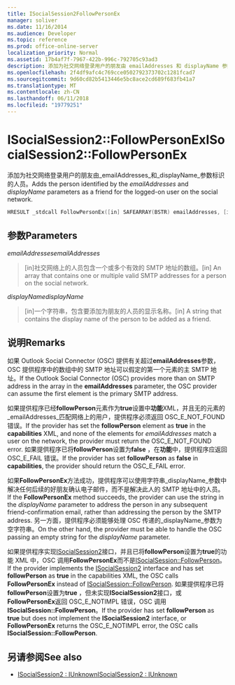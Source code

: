 ```yaml
---
title: ISocialSession2FollowPersonEx
manager: soliver
ms.date: 11/16/2014
ms.audience: Developer
ms.topic: reference
ms.prod: office-online-server
localization_priority: Normal
ms.assetid: 17b4af7f-7967-422b-996c-792705c93ad3
description: 添加为社交网络登录用户的朋友由 emailAddresses 和 displayName 参数标识的人员。
ms.openlocfilehash: 2f4df9afc4c769cce0502792373702c1281fcad7
ms.sourcegitcommit: 9d60cd82b5413446e5bc8ace2cd689f683fb41a7
ms.translationtype: MT
ms.contentlocale: zh-CN
ms.lasthandoff: 06/11/2018
ms.locfileid: "19779251"
---
```

# <a name="isocialsession2followpersonex"></a><span data-ttu-id="63f9f-103">ISocialSession2::FollowPersonEx</span><span class="sxs-lookup"><span data-stu-id="63f9f-103">ISocialSession2::FollowPersonEx</span></span>

<span data-ttu-id="63f9f-104">添加为社交网络登录用户的朋友由_emailAddresses_和_displayName_参数标识的人员。</span><span class="sxs-lookup"><span data-stu-id="63f9f-104">Adds the person identified by the  _emailAddresses_ and  _displayName_ parameters as a friend for the logged-on user on the social network.</span></span> 
  
```cpp
HRESULT _stdcall FollowPersonEx([in] SAFEARRAY(BSTR) emailAddresses, [in] BSTR displayName);
```

## <a name="parameters"></a><span data-ttu-id="63f9f-105">参数</span><span class="sxs-lookup"><span data-stu-id="63f9f-105">Parameters</span></span>

<span data-ttu-id="63f9f-106">_emailAddresses_</span><span class="sxs-lookup"><span data-stu-id="63f9f-106">_emailAddresses_</span></span>
  
> <span data-ttu-id="63f9f-107">[in]社交网络上的人员包含一个或多个有效的 SMTP 地址的数组。</span><span class="sxs-lookup"><span data-stu-id="63f9f-107">[in] An array that contains one or multiple valid SMTP addresses for a person on the social network.</span></span>
    
<span data-ttu-id="63f9f-108">_displayName_</span><span class="sxs-lookup"><span data-stu-id="63f9f-108">_displayName_</span></span>
  
> <span data-ttu-id="63f9f-109">[in]一个字符串，包含要添加为朋友的人员的显示名称。</span><span class="sxs-lookup"><span data-stu-id="63f9f-109">[in] A string that contains the display name of the person to be added as a friend.</span></span>
    
## <a name="remarks"></a><span data-ttu-id="63f9f-110">说明</span><span class="sxs-lookup"><span data-stu-id="63f9f-110">Remarks</span></span>

<span data-ttu-id="63f9f-111">如果 Outlook Social Connector (OSC) 提供有关超过**emailAddresses**参数，OSC 提供程序中的数组中的 SMTP 地址可以假定的第一个元素的主 SMTP 地址。</span><span class="sxs-lookup"><span data-stu-id="63f9f-111">If the Outlook Social Connector (OSC) provides more than on SMTP address in the array in the **emailAddresses** parameter, the OSC provider can assume the first element is the primary SMTP address.</span></span> 
  
<span data-ttu-id="63f9f-112">如果提供程序已经**followPerson**元素作为**true**设置中**功能**XML，并且无的元素的_emailAddresses_匹配网络上的用户，提供程序必须返回 OSC_E_NOT_FOUND 错误。</span><span class="sxs-lookup"><span data-stu-id="63f9f-112">If the provider has set the **followPerson** element as **true** in the **capabilities** XML, and none of the elements for  _emailAddresses_ match a user on the network, the provider must return the OSC_E_NOT_FOUND error.</span></span> <span data-ttu-id="63f9f-113">如果提供程序已将**followPerson**设置为**false** ，在**功能**中，提供程序应返回 OSC_E_FAIL 错误。</span><span class="sxs-lookup"><span data-stu-id="63f9f-113">If the provider has set **followPerson** as **false** in **capabilities**, the provider should return the OSC_E_FAIL error.</span></span> 
  
<span data-ttu-id="63f9f-114">如果**FollowPersonEx**方法成功，提供程序可以使用字符串_displayName_参数中解决任何后续的好朋友确认电子邮件，而不是解决此人的 SMTP 地址中的人员。</span><span class="sxs-lookup"><span data-stu-id="63f9f-114">If the **FollowPersonEx** method succeeds, the provider can use the string in the  _displayName_ parameter to address the person in any subsequent friend-confirmation email, rather than addressing the person by the SMTP address.</span></span> <span data-ttu-id="63f9f-115">另一方面，提供程序必须能够处理 OSC 传递的_displayName_参数为空字符串。</span><span class="sxs-lookup"><span data-stu-id="63f9f-115">On the other hand, the provider must be able to handle the OSC passing an empty string for the  _displayName_ parameter.</span></span> 
  
<span data-ttu-id="63f9f-116">如果提供程序实现[ISocialSession2](isocialsession2iunknown.md)接口，并且已将**followPerson**设置为**true**的功能 XML 中，OSC 调用**FollowPersonEx**而不是[ISocialSession::FollowPerson](isocialsession-followperson.md)。</span><span class="sxs-lookup"><span data-stu-id="63f9f-116">If the provider implements the [ISocialSession2](isocialsession2iunknown.md) interface and has set **followPerson** as **true** in the capabilities XML, the OSC calls **FollowPersonEx** instead of [ISocialSession::FollowPerson](isocialsession-followperson.md).</span></span> <span data-ttu-id="63f9f-117">如果提供程序已将**followPerson**设置为**true** ，但未实现**ISocialSession2**接口，或**FollowPersonEx**返回 OSC_E_NOTIMPL 错误，OSC 调用**ISocialSession::FollowPerson**。</span><span class="sxs-lookup"><span data-stu-id="63f9f-117">If the provider has set **followPerson** as **true** but does not implement the **ISocialSession2** interface, or **FollowPersonEx** returns the OSC_E_NOTIMPL error, the OSC calls **ISocialSession::FollowPerson**.</span></span>
  
## <a name="see-also"></a><span data-ttu-id="63f9f-118">另请参阅</span><span class="sxs-lookup"><span data-stu-id="63f9f-118">See also</span></span>

- [<span data-ttu-id="63f9f-119">ISocialSession2 : IUnknown</span><span class="sxs-lookup"><span data-stu-id="63f9f-119">ISocialSession2 : IUnknown</span></span>](isocialsession2iunknown.md)


